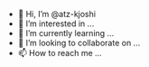 - 👋 Hi, I’m @atz-kjoshi
- 👀 I’m interested in ...
- 🌱 I’m currently learning ...
- 💞️ I’m looking to collaborate on ...
- 📫 How to reach me ...

<!---
atz-kjoshi/atz-kjoshi is a ✨ special ✨ repository because its `README.md` (this file) appears on your GitHub profile.
You can click the Preview link to take a look at your changes.
--->
